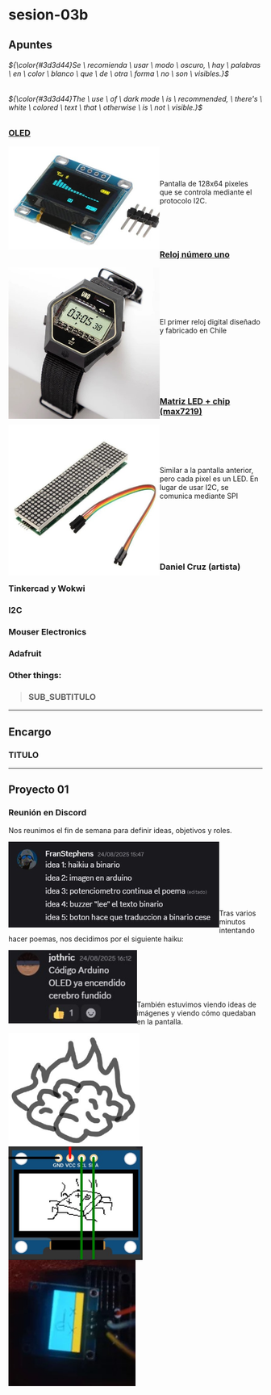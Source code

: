 # sesion-03b

## Apuntes
###### ${\color{#3d3d44}Se \ recomienda \ usar \ modo \ oscuro, \ hay \ palabras \ en \ color \ blanco \ que \ de \ otra \ forma \ no \ son \ visibles.}$ <br/>
###### ${\color{#3d3d44}The \ use \ of \ dark mode \ is \ recommended, \ there's \ white \ colored \ text \ that \ otherwise \ is \ not \ visible.}$ <br/>

### [OLED](https://afel.cl/products/pantalla-lcd-oled-azul-y-amarillo-0-96?gad_campaignid=17613659948&gad_source=1&gclid=Cj0KCQjw_L_FBhDmARIsAItqgt7FQf06zB9L3BBcFrnx9PxDMEH9seB1_uIr-JeGjhxS8AjSE59Hm4UaAlqEEALw_wcB&hsa_acc=1808722794&hsa_ad=&hsa_cam=18405560573&hsa_grp=&hsa_kw=&hsa_mt=&hsa_net=adwords&hsa_src=x&hsa_tgt=&hsa_ver=3&utm_campaign=%40+Smart+Shopping&utm_medium=ppc&utm_source=adwords&utm_term=)

<img align="left" src="./imagenes/oled.jpg" alt="Modulo pantalla OLED 128x64 I2C SSD1306 afel" width=300> <br><br><br>

Pantalla de 128x64 pixeles que se controla mediante el protocolo I2C.

<br><br><br>

### [Reloj número uno](https://www.dandolahora.cl/products/prototipo-el-numero-uno-el-primer-reloj-digital-en-la-historia-de-chile?srsltid=AfmBOoqnT4P8xS2TiSho_ynCvAzDEW_eCsjVy5_tRNTTmCspOt1bsBS4)

<img align="left" src="./imagenes/uno.jpg" alt="Reloj número uno" width=300> <br><br><br><br><br>

El primer reloj digital diseñado y fabricado en Chile

<br><br><br><br><br>

### [Matriz LED + chip (max7219)](https://altronics.cl/modulo-matriz-led-max7219)

<img align="left" src="./imagenes/matriz.jpg" alt="Matriz LED" width=300> <br><br><br><br>

Similar a la pantalla anterior, pero cada pixel es un LED. En lugar de usar I2C, se comunica mediante SPI

<br><br><br><br><br>

### Daniel Cruz (artista)


### Tinkercad y Wokwi


### I2C


### Mouser Electronics


### Adafruit


### Other things: <!-- Things to organize + random stuff -->
> ### SUB_SUBTITULO

-----------------------------------------------------------------------------------------------------------
## Encargo <!-- Experimentar con el display -->
### TITULO


-----------------------------------------------------------------------------------------------------------
## Proyecto 01 <!-- Avance -->
### Reunión en Discord
Nos reunimos el fin de semana para definir ideas, objetivos y roles.

<img align="left" src="./imagenes/ideas.jpg" alt="lista de ideas" height=170> <br><br><br><br><br><br><br>

Tras varios minutos intentando hacer poemas, nos decidimos por el siguiente haiku:

<img align="left" src="./imagenes/haiku.jpg" alt="haiku final" height=145> <br><br><br><br><br>

También estuvimos viendo ideas de imágenes y viendo cómo quedaban en la pantalla.

<img align="left" src="./imagenes/brain.jpg" alt="chip frito en la pantalla" height=225> 

<img align="left" src="./imagenes/pantalla.jpg" alt="chip frito en la pantalla" height=225>

<img align="left" src="./imagenes/ded.jpg" alt="pantalla frita" height=250> 
